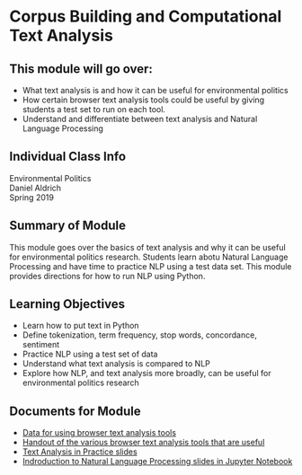 # Corpus Building and Computational Text Analysis
## This module will go over: 
- What text analysis is and how it can be useful for environmental politics
- How certain browser text analysis tools could be useful by giving students a test set to run on each tool.
- Understand and differentiate between text analysis and Natural Language Processing 


## Individual Class Info
Environmental Politics 
<br>
Daniel Aldrich
<br>
Spring 2019

## Summary of Module
This module goes over the basics of text analysis and why it can be useful for environmental politics research. Students learn abotu Natural Language Processing and have time to practice NLP using a test data set. This module provides directions for how to run NLP using Python.

## Learning Objectives
-  Learn how to put text in Python
- Define tokenization, term frequency, stop words, concordance, sentiment
- Practice NLP using a test set of data 
- Understand what text analysis is compared to NLP
- Explore how NLP, and text analysis more broadly, can be useful for environmental politics research

## Documents for Module
- [Data for using browser text analysis tools](https://github.com/NULabNortheastern/digitalassignmentshowcase/tree/master/text-analysis/sp19-aldrich-pols2395-textanalysis/data) 
- [Handout of the various browser text analysis tools that are useful](https://github.com/NULabNortheastern/digitalassignmentshowcase/blob/master/text-analysis/sp19-aldrich-pols2395-textanalysis/BrowserTextAnalysisTools.pdf) 
- [Text Analysis in Practice slides](https://github.com/NULabNortheastern/digitalassignmentshowcase/blob/master/text-analysis/sp19-aldrich-pols2395-textanalysis/LinkingActionToMeaning_TextAnalysisInPractice.pdf) 
- [Indroduction to Natural Language Processing slides in Jupyter Notebook](https://github.com/NULabNortheastern/digitalassignmentshowcase/blob/master/text-analysis/sp19-aldrich-pols2395-textanalysis/Intro_to_NLP.ipynb) 
